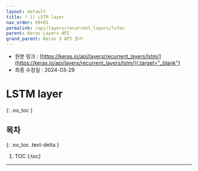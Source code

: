 ```yaml
---
layout: default
title: └ 1) LSTM layer
nav_order: 09+01
permalink: /api/layers/recurrent_layers/lstm/
parent: Keras Layers API
grand_parent: Keras 3 API 문서
---
```


* 원본 링크 : [https://keras.io/api/layers/recurrent_layers/lstm/](https://keras.io/api/layers/recurrent_layers/lstm/){:target="_blank"}
* 최종 수정일 : 2024-03-29

# LSTM layer
{: .no_toc }

## 목차
{: .no_toc .text-delta }

1. TOC
{:toc}

---
